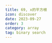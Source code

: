 ```yaml
---
title: 69, x的平方根
icon: discover
date: 2023-09-27
order: 3
category: array
tag: binary search
---
```

